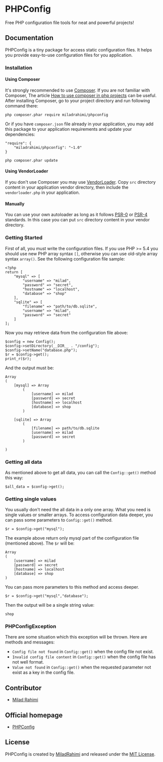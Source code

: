 # PHPConfig
Free PHP configuration file tools for neat and powerful projects!

## Documentation
PHPConfig is a tiny package for access static configuration files.
It helps you provide easy-to-use configuration files for you application.

### Installation
#### Using Composer
It's strongly recommended to use [Composer](http://getcomposer.org).
If you are not familiar with Composer, The article
[How to use composer in php projects](http://www.miladrahimi.com/blog/2015/04/12/how-to-use-composer-in-php-projects)
can be useful.
After installing Composer, go to your project directory and run following command there:
```
php composer.phar require miladrahimi/phpconfig
```
Or if you have `composer.json` file already in your application,
you may add this package to your application requirements
and update your dependencies:
```
"require": {
    "miladrahimi/phpconfig": "~1.0"
}
```
```
php composer.phar update
```
#### Using VendorLoader
If you don't use Composer you may use [VendorLoader](https://github.com/miladrahimi/vendorloader).
Copy `src` directory content in your application vendor directory,
then include the `vendorloader.php` in your application.
#### Manually
You can use your own autoloader as long as it follows [PSR-0](http://www.php-fig.org/psr/psr-0) or
[PSR-4](http://www.php-fig.org/psr/psr-4) standards.
In this case you can put `src` directory content in your vendor directory.

### Getting Started
First of all, you must write the configuration files.
If you use PHP >= 5.4 you should use new PHP array syntax `[]`,
otherwise you can use old-style array syntax `array()`.
See the following configuration file sample:
```
<?php
return [
    "mysql" => [
        "username" => "milad",
        "password" => "secret",
        "hostname" => "localhost",
        "database" => "shop"
    ],
    "sqlite" => [
        "filename" => "path/to/db.sqlite",
        "username" => "milad",
        "password" => "secret"
    ]
];
```
Now you may retrieve data from the configuration file above:
```
$config = new Config();
$config->setDirectory(__DIR__ . "/config");
$config->setName("database.php");
$r = $config->get();
print_r($r);
```
And the output must be:
```
Array
(
    [mysql] => Array
        (
            [username] => milad
            [password] => secret
            [hostname] => localhost
            [database] => shop
        )

    [sqlite] => Array
        (
            [filename] => path/to/db.sqlite
            [username] => milad
            [password] => secret
        )

)
```

### Getting all data
As mentioned above to get all data, you can call the `Config::get()` method this way:
```
$all_data = $config->get();
```

### Getting single values
You usually don't need the all data in a only one array.
What you need is single values or smaller arrays.
To access configuration data deeper, you can pass some parameters to `Config::get()` method.
```
$r = $config->get("mysql");
```
The example above return only mysql part of the configuration file (mentioned above).
The `$r` will be:
```
Array
(
    [username] => milad
    [password] => secret
    [hostname] => localhost
    [database] => shop
)
```
You can pass more parameters to this method and access deeper.
```
$r = $config->get("mysql","database");
```
Then the output will be a single string value:
```
shop
```

### PHPConfigException
There are some situation which this exception will be thrown.
Here are methods and messages:
*   `Config file not found` in `Config::get()` when the config file not exist.
*   `Invalid config file content` in `Config::get()` when the config file has not well format.
*   `Value not found` in `Config::get()` when the requested parameter not exist as a key in the config file.

## Contributor
*	[Milad Rahimi](http://miladrahimi.com)

## Official homepage
*   [PHPConfig](http://miladrahimi.github.io/phpconfig)

## License
PHPConfig is created by [MiladRahimi](http://miladrahimi.com)
and released under the [MIT License](http://opensource.org/licenses/mit-license.php).